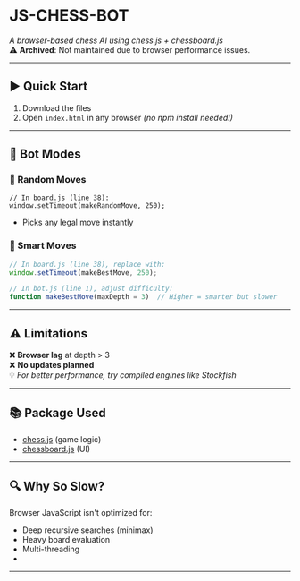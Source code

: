 # JS-CHESS-BOT  
*A browser-based chess AI using chess.js + chessboard.js*  
⚠️ **Archived**: Not maintained due to browser performance issues.  

---

## ▶️ Quick Start  
1. Download the files  
2. Open `index.html` in any browser *(no npm install needed!)*  

---

## 🤖 Bot Modes  
### 🎲 Random Moves  
```
// In board.js (line 38):
window.setTimeout(makeRandomMove, 250); 
```
- Picks any legal move instantly  

### 🧠 Smart Moves  
```js
// In board.js (line 38), replace with:
window.setTimeout(makeBestMove, 250);

// In bot.js (line 1), adjust difficulty:
function makeBestMove(maxDepth = 3)  // Higher = smarter but slower
```

---

## ⚠️ Limitations  
❌ **Browser lag** at depth > 3  
❌ **No updates planned**  
💡 *For better performance, try compiled engines like Stockfish*

---

## 📚 Package Used  
- [chess.js](https://github.com/jhlywa/chess.js) (game logic)  
- [chessboard.js](http://chessboardjs.com) (UI)  

---

## 🔍 Why So Slow?  
Browser JavaScript isn't optimized for:  
- Deep recursive searches (minimax)  
- Heavy board evaluation  
- Multi-threading
- 
---
